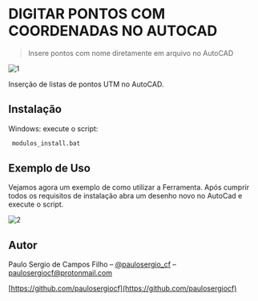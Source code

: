 # DIGITAR PONTOS COM COORDENADAS NO AUTOCAD
> Insere pontos com nome diretamente em arquivo no AutoCAD

![1](https://user-images.githubusercontent.com/49497668/100269564-80773400-2f35-11eb-980d-43250e3e6524.png)


 Inserção de listas de pontos UTM no AutoCAD.

## Instalação

Windows:
execute o script:

```sh
 modulos_install.bat
```

## Exemplo de Uso

Vejamos agora um exemplo de como utilizar a Ferramenta.
Após cumprir todos os requisitos de instalação abra um desenho novo no AutoCad e execute o script.

![2](https://user-images.githubusercontent.com/49497668/100269631-9be23f00-2f35-11eb-9914-ad30b59cbc4d.png)

## Autor

Paulo Sergio de Campos Filho – [@paulosergio_cf](https://twitter.com/paulosergio_cf) – paulosergiocf@protonmail.com

[https://github.com/paulosergiocf](https://github.com/paulosergiocf)
